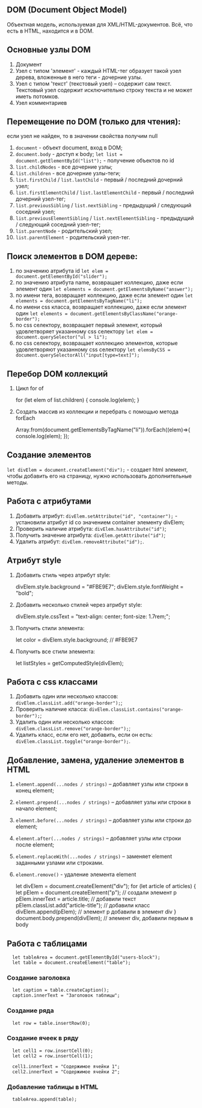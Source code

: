## DOM (Document Object Model)
Объектная модель, используемая для XML/HTML-документов. Всё, что есть в HTML, находится и в DOM. 

## Основные узлы DOM
1. Документ
2. Узел с типом 'элемент' - каждый HTML-тег образует такой узел дерева, вложенные в него теги - дочерние узлы.
3. Узел с типом 'текст' (текстовый узел) – содержит сам текст. Текстовый узел содержит исключительно строку текста и не может иметь потомков.
4. Узел комментариев

## Перемещение по DOM (только для чтения):
если узел не найден, то в значении свойства получим null
1. `document` - объект document, вход в DOM;
2. `document.body`  - доступ к body;
   `let list = document.getElementById("list");` - получение объектов по id
3. `list.childNodes` - все дочерние узлы;
4. `list.children` - все дочерние узлы-теги;
5. `list.firstChild` / `list.lastChild` - первый / последний дочерний узел;
6. `list.firstElementChild` / `list.lastElementChild` - первый / последний дочерний узел-тег;
7. `list.previousSibling` / `list.nextSibling` - предыдущий / следующий соседний узел;
8. `list.previousElementSibling` / `list.nextElementSibling` - предыдущий / следующий соседний узел-тег;
9. `list.parentNode` - родительский узел;
10. `list.parentElement` - родительский узел-тег.

## Поиск элементов в DOM дереве:
1. по значению атрибута id
`let elem = document.getElementById("slider");`
2. по значению атрибута name, возвращает коллекцию, даже если элемент один
`let elements = document.getElementsByName("answer");`
3. по имени тега, возвращает коллекцию, даже если элемент один
`let elements = document.getElementsByTagName("li");`
4. по имени css класса, возвращает коллекцию, даже если элемент один
`let elements = document.getElementsByClassName("orange-border");`
5. по css селектору, возвращает первый элемент, который удовлетворяет указанному css селектору
`let elem = document.querySelector("ul > li");`
6. по css селектору, возвращает коллекцию элементов, которые удовлетворяют указанному css селектору
`let elemsByCSS = document.querySelectorAll("input[type=text]");`
   
## Перебор DOM коллекций
1. Цикл for of
   

      for (let elem of list.children) {
         console.log(elem);
      }
2. Создать массив из коллекции и перебрать с помощью метода forEach
      

      Array.from(document.getElementsByTagName("li")).forEach((elem)=>{
         console.log(elem);
      });

## Создание элементов
`let divElem = document.createElement("div");` - 
 создает html элемент, чтобы добавить его на страницу, нужно использовать дополнительные методы.

## Работа с атрибутами
1. Добавить атрибут: `divElem.setAttribute("id", "container");` -
   установили атрибут id со значением container элементу divElem;
2. Проверить наличие атрибута: `divElem.hasAttribute("id")`;  
3. Получить значение атрибута: `divElem.getAttribute("id")`;
4. Удалить атрибут: `divElem.removeAttribute("id");`.

## Атрибут style
1. Добавить стиль через атрибут style:
   

      divElem.style.background = "#FBE9E7";
      divElem.style.fontWeight = "bold"; 

2. Добавить несколько стилей через атрибут style:
   

      divElem.style.cssText = 
         "text-align: center;
          font-size: 1.7rem;";

3. Получить стили элемента: 
   

      let color = divElem.style.background; // #FBE9E7

4. Получить все стили элемента:
      

      let listStyles = getComputedStyle(divElem);


## Работа с css классами
1. Добавить один или несколько классов: `divElem.classList.add("orange-border");`;
2. Проверить наличие класса: `divElem.classList.contains("orange-border");`;
3. Удалить один или несколько классов: `divElem.classList.remove("orange-border");`;
4. Удалить класс, если его нет, добавить, если он есть: `divElem.classList.toggle("orange-border");`.

## Добавление, замена, удаление элементов в HTML
1. `element.append(...nodes / strings)` – добавляет узлы или строки в конец element;
2. `element.prepend(...nodes / strings)` – добавляет узлы или строки в начало element;
3. `element.before(...nodes / strings)` – добавляет узлы или строки до element;
4. `element.after(...nodes / strings)` – добавляет узлы или строки после element;
5. `element.replaceWith(...nodes / strings)` – заменяет element заданными узлами или строками. 
6. `element.remove()` - удаление элемента element


      let divElem = document.createElement("div");
      for (let article of articles) {
         let pElem = document.createElement("p"); // создали элемент p
         pElem.innerText = article.title; // добавили текст
         pElem.classList.add("article-title"); // добавили класс
         divElem.append(pElem); // элемент p добавили в элемент div
      }
      document.body.prepend(divElem); // элемент div, добавили первым в body

## Работа с таблицами
      let tableArea = document.getElementById("users-block");
      let table = document.createElement("table");

### Создание заголовка
      let caption = table.createCaption();
      caption.innerText = "Заголовок таблицы";

### Создание ряда
      let row = table.insertRow(0);

### Создание ячеек в ряду
      let cell1 = row.insertCell(0);
      let cell2 = row.insertCell(1);

      cell1.innerText = "Содержимое ячейки 1";
      cell2.innerText = "Содержимое ячейки 2";

### Добавление таблицы в HTML 
      tableArea.append(table);
